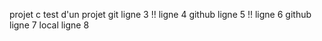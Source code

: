 projet c
test d'un projet git
 ligne 3 !! 
ligne 4 github
ligne 5 !!
ligne 6 github
ligne 7 local
ligne 8
